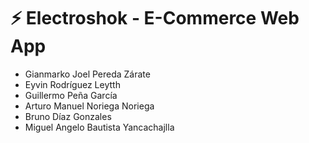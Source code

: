 # ⚡ Electroshok - E-Commerce Web App
- Gianmarko Joel Pereda Zárate  
- Eyvin Rodríguez Leytth  
- Guillermo Peña García  
- Arturo Manuel Noriega Noriega  
- Bruno Díaz Gonzales  
- Miguel Angelo Bautista Yancachajlla
